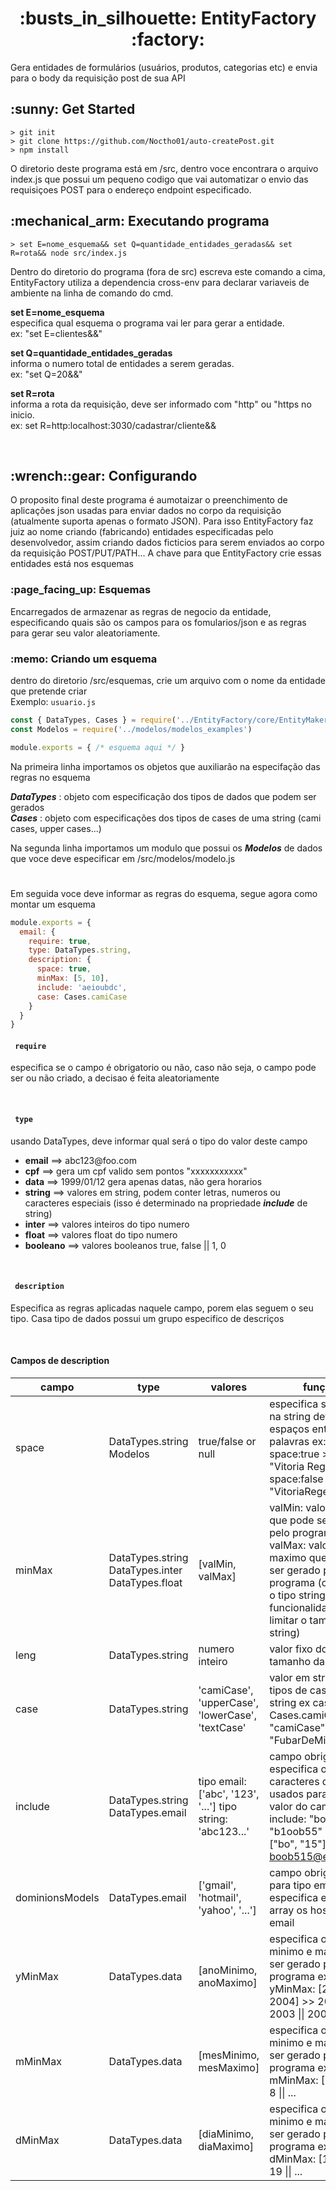<h1 align="center"> :busts_in_silhouette: EntityFactory :factory: </h1>
<p> Gera entidades de formulários (usuários, produtos, categorias etc) e envia para o body da requisição post de sua API </p>

<h2> :sunny: Get Started</h2>

~~~
> git init
> git clone https://github.com/Noctho01/auto-createPost.git
> npm install
~~~

<p> O diretorio deste programa está em /src, dentro voce encontrara o arquivo index.js que possui um pequeno codigo que vai automatizar o envio das requisiçoes POST para o     endereço endpoint especificado. <p>

<h2>:mechanical_arm: Executando programa </h2>

~~~
> set E=nome_esquema&& set Q=quantidade_entidades_geradas&& set R=rota&& node src/index.js
~~~

<p> Dentro do diretorio do programa (fora de src) escreva este comando a cima, EntityFactory utiliza a dependencia cross-env para declarar variaveis de ambiente na linha de comando do cmd. </p>
<p><b>set E=nome_esquema</b><br> especifica qual esquema o programa vai ler para gerar a entidade. <br> ex: "set E=clientes&&" </p>
<p><b>set Q=quantidade_entidades_geradas</b><br> informa o numero total de entidades a serem geradas. <br> ex: "set Q=20&&" </p>
<p><b>set R=rota</b><br> informa a rota da requisição, deve ser informado com "http" ou "https no inicio. <br> ex: set R=http:localhost:3030/cadastrar/cliente&& </p>
 

<br> 
<h2>:wrench::gear: Configurando </h2>
<p> O proposito final deste programa é aumotaizar o preenchimento de aplicações json usadas para enviar dados no corpo da requisição (atualmente suporta apenas o formato JSON).
Para isso EntityFactory faz juiz ao nome criando (fabricando) entidades especificadas pelo desenvolvedor, assim criando dados ficticios para serem enviados ao corpo da requisição POST/PUT/PATH... A chave para que EntityFactory crie essas entidades está nos esquemas </p>

<h3>:page_facing_up: Esquemas </h3>
<p> Encarregados de armazenar as regras de negocio da entidade, especificando quais são os campos para os fomularios/json e as regras para gerar seu valor aleatoriamente. </p>
<h3>:memo: Criando um esquema </h3>
<p> dentro do diretorio /src/esquemas, crie um arquivo com o nome da entidade que pretende criar <br> Exemplo: <code>usuario.js</code></p>

~~~~js
const { DataTypes, Cases } = require('../EntityFactory/core/EntityMaker')
const Modelos = require('../modelos/modelos_examples')

module.exports = { /* esquema aqui */ }
~~~~

<p> Na primeira linha importamos os objetos que auxiliarão na especifação das regras no esquema</p>
<p><b><i>DataTypes</i></b> : objeto com especificação dos tipos de dados que podem ser gerados <br> <b><i>Cases</i></b> : objeto com especificações dos tipos de cases de uma string (cami cases, upper cases...)<p>
<p> Na segunda linha importamos um modulo que possui os <b><i>Modelos</i></b> de dados que voce deve especificar em /src/modelos/modelo.js </p>

#

<p> Em seguida voce deve informar as regras do esquema, segue agora como montar um esquema </p>

~~~~js
module.exports = {
  email: {
    require: true,
    type: DataTypes.string,
    description: {
      space: true,
      minMax: [5, 10],
      include: 'aeioubdc',
      case: Cases.camiCase
    }
  }
}
~~~~


<h4><code> require </code></h4>
<p> especifica se o campo é obrigatorio ou não, caso não seja, o campo pode ser ou não criado, a decisao é feita aleatoriamente</p>
<br>

<h4><code> type </code></h4>
<p> usando DataTypes, deve informar qual será o tipo do valor deste campo
<br>
<ul>
  <li><b>email</b> ==> abc123@foo.com</li>
  <li><b>cpf</b> ==> gera um cpf valido sem pontos "xxxxxxxxxxx"</li>
  <li><b>data</b> ==> 1999/01/12 gera apenas datas, não gera horarios</li>
  <li><b>string</b> ==> valores em string, podem conter letras, numeros ou caracteres especiais (isso é determinado na propriedade <b><i>include</i></b> de string)</li>
  <li><b>inter</b> ==> valores inteiros do tipo numero</li>
  <li><b>float</b> ==> valores float do tipo numero</li>
  <li><b>booleano</b> ==> valores booleanos true, false || 1, 0</li>
</ul>
</p>
<br>

<h4><code> description </code></h4>
<p> Especifica as regras aplicadas naquele campo, porem elas seguem o seu tipo. Casa tipo de dados possui um grupo especifico de descriços</p>
<br>

<h4> Campos de description </h4>

| campo           | type                                               | valores                                                    | função                                                                                                                                                                                          |
|-----------------|----------------------------------------------------|------------------------------------------------------------|-------------------------------------------------------------------------------------------------------------------------------------------------------------------------------------------------|
| space           | DataTypes.string Modelos                           | true/false or null                                         | especifica se o texto na string deve conter espaços entre palavras ex: space:true >> "Vitoria Reges" / space:false >> "VitoriaReges"                                                            |
| minMax          | DataTypes.string  DataTypes.inter  DataTypes.float | [valMin, valMax]                                           | valMin: valor minimo que pode ser gerado pelo programa valMax: valor maximo que pode ser gerado pelo programa  (obs: para o tipo string possui a funcionalidade de limitar o tamanho da string) |
| leng            | DataTypes.string                                   | numero inteiro                                             | valor fixo do tamanho da string                                                                                                                                                                 |
| case            | DataTypes.string                                   | 'camiCase', 'upperCase', 'lowerCase', 'textCase'           | valor em string dos tipos de case da string ex case: Cases.camiCase \|\| "camiCase" >> "FubarDeMilho"                                                                                           |
| include         | DataTypes.string DataTypes.email                   | tipo email: ['abc', '123', '...'] tipo string: 'abc123...' | campo obrigatorio, especifica os caracteres que serão usados para gerar o valor do campo ex: <string> include: "bo15" >> "b1oob55" <email> include: ["bo", "15"] >> boob515@email.com           |
| dominionsModels | DataTypes.email                                    | ['gmail', 'hotmail', 'yahoo', '...']                       | campo obrigatorio para tipo email, especifica em um array os host de email                                                                                                                      |
| yMinMax         | DataTypes.data                                     | [anoMinimo, anoMaximo]                                     | especifica o ano minimo e maximo a ser gerado pelo programa ex: yMinMax: [2002, 2004] >> 2002 \|\| 2003 \|\| 2004                                                                               |
| mMinMax         | DataTypes.data                                     | [mesMinimo, mesMaximo]                                     | especifica o mes minimo e maximo a ser gerado pelo programa ex: mMinMax: [1, 12] >> 8 \|\| ...                                                                                                  |
| dMinMax         | DataTypes.data                                     | [diaMinimo, diaMaximo]                                     | especifica o dia minimo e maximo a ser gerado pelo programa ex: dMinMax: [1, 31] >> 19 \|\| ...                                                                                                 |
<br>

 #
